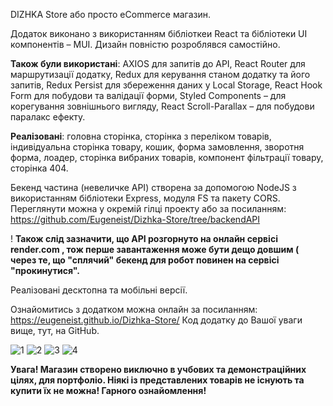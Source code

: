DIZHKA Store або просто eCommerce магазин.

Додаток виконано з використанням бібліоткеи React та бібліотеки UI компонентів – MUI. Дизайн повністю розроблявся самостійно.

<b>Також були використані</b>: AXIOS для запитів до API, React Router для маршрутизації додатку, Redux для керування станом додатку та його запитів, Redux Persist для збереження даних у Local Storage, React Hook Form для побудови та валідації форми, Styled Components – для корегування зовнішнього вигляду, React Scroll-Parallax – для побудови паралакс ефекту.

<b> Реалізовані</b>: головна сторінка, сторінка з переліком товарів, індивідуальна сторінка товару, кошик, форма замовлення, зворотня форма, лоадер, сторінка вибраних товарів, компонент фільтрації товару, сторінка 404.

Бекенд частина (невеличке API) створена за допомогою NodeJS з використанням бібліотеки Express, модуля FS та пакету CORS. Переглянути можна у окремій гілці проекту або за посиланням: https://github.com/Eugeneist/Dizhka-Store/tree/backendAPI

! <b> Також слід зазначити, що API розгорнуто на онлайн сервісі render.com , тож перше завантаження може бути дещо довшим ( через те, що "сплячий" бекенд для робот повинен на сервісі "прокинутися". </b>

Реалізовані десктопна та мобільні версії.

Ознайомитись з додатком можна онлайн за посиланням: https://eugeneist.github.io/Dizhka-Store/ 
Код додатку до Вашої уваги вище, тут, на GitHub.

![1](https://user-images.githubusercontent.com/91960555/220698077-f9461e1f-40e8-4a01-8e38-47900d4cb2a0.jpg)
![2](https://user-images.githubusercontent.com/91960555/220698110-54d104dd-9a4b-4a8d-83a4-7581c7214723.jpg)
![3](https://user-images.githubusercontent.com/91960555/220698148-76f9689f-c2e6-4fb0-ae06-ed227117e450.jpg)
![4](https://user-images.githubusercontent.com/91960555/220698182-f321f503-d668-4461-85c6-8e1d5f088ea4.jpg)

<b> Увага! Магазин створено виключно в учбових та демонстраційних цілях, для портфоліо. Ніякі із представлених товарів не існують та купити їх не можна!
Гарного ознайомлення! </b>

